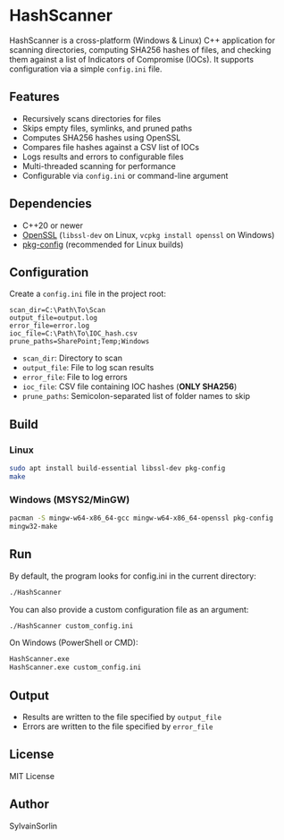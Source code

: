 # HashScanner

HashScanner is a cross-platform (Windows & Linux) C++ application for scanning directories, computing SHA256 hashes of files, and checking them against a list of Indicators of Compromise (IOCs). It supports configuration via a simple `config.ini` file.

## Features

- Recursively scans directories for files  
- Skips empty files, symlinks, and pruned paths  
- Computes SHA256 hashes using OpenSSL  
- Compares file hashes against a CSV list of IOCs  
- Logs results and errors to configurable files  
- Multi-threaded scanning for performance  
- Configurable via `config.ini` or command-line argument  

## Dependencies

- C++20 or newer  
- [OpenSSL](https://www.openssl.org/) (`libssl-dev` on Linux, `vcpkg install openssl` on Windows)  
- [pkg-config](https://www.freedesktop.org/wiki/Software/pkg-config/) (recommended for Linux builds)  

## Configuration

Create a `config.ini` file in the project root:

```
scan_dir=C:\Path\To\Scan
output_file=output.log
error_file=error.log
ioc_file=C:\Path\To\IOC_hash.csv
prune_paths=SharePoint;Temp;Windows
```

- `scan_dir`: Directory to scan  
- `output_file`: File to log scan results  
- `error_file`: File to log errors  
- `ioc_file`: CSV file containing IOC hashes (**ONLY SHA256**)
- `prune_paths`: Semicolon-separated list of folder names to skip  

## Build

### Linux

```sh
sudo apt install build-essential libssl-dev pkg-config
make
```

### Windows (MSYS2/MinGW)

```sh
pacman -S mingw-w64-x86_64-gcc mingw-w64-x86_64-openssl pkg-config
mingw32-make
```

## Run

By default, the program looks for config.ini in the current directory:
```sh
./HashScanner
```

You can also provide a custom configuration file as an argument:
```sh
./HashScanner custom_config.ini
```

On Windows (PowerShell or CMD):
```sh
HashScanner.exe
HashScanner.exe custom_config.ini
```

## Output

- Results are written to the file specified by `output_file`
- Errors are written to the file specified by `error_file`

## License

MIT License

## Author

SylvainSorlin
